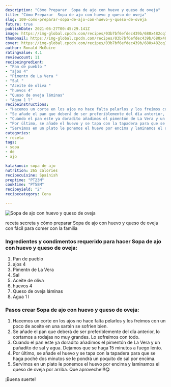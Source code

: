 ```yaml
---
description: "Cómo Preparar  Sopa de ajo con huevo y queso de oveja"
title: "Cómo Preparar  Sopa de ajo con huevo y queso de oveja"
slug: 109-como-preparar-sopa-de-ajo-con-huevo-y-queso-de-oveja
future: true
publishDate: 2021-06-27T00:45:29.141Z
image: https://img-global.cpcdn.com/recipes/03b7bf6efdec439b/680x482cq70/sopa-de-ajo-con-huevo-y-queso-de-oveja-foto-principal.jpg
thumbnail: https://img-global.cpcdn.com/recipes/03b7bf6efdec439b/680x482cq70/sopa-de-ajo-con-huevo-y-queso-de-oveja-foto-principal.jpg
cover: https://img-global.cpcdn.com/recipes/03b7bf6efdec439b/680x482cq70/sopa-de-ajo-con-huevo-y-queso-de-oveja-foto-principal.jpg
author: Ronald McGuire
ratingvalue: 4.1
reviewcount: 11
recipeingredient:
- "Pan de pueblo "
- "ajos 4"
- "Pimentn de La Vera "
- "Sal "
- "Aceite de oliva "
- "huevos 4"
- "Queso de oveja láminas"
- "Agua 1 l"
recipeinstructions:
- "Hacemos un corte en los ajos no hace falta pelarlos y los freímos con un poco de aceite en una sartén se sofríen bien."
- "Se añade el pan que deberá de ser preferiblemente del día anterior, lo cortamos a rodajas no muy grandes. Lo sofreímos con todo."
- "Cuando el pan este ya doradito añadimos el pimentón de La Vera y un puñadito de sal y agua. Dejamos que se haga 15 minutos a fuego lento."
- "Por último, se añade el huevo y se tapa con la tapadera para que se haga poché dos minutos se le pondrá un poquito de sal por encima."
- "Servimos en un plato le ponemos el huevo por encima y laminamos el queso de oveja por arriba. Que aproveche!!!😋"
categories:
- receta
tags:
- sopa
- de
- ajo

katakunci: sopa de ajo 
nutrition: 265 calories
recipecuisine: Spainish
preptime: "PT23M"
cooktime: "PT58M"
recipeyield: "2"
recipecategory: Cena

---
```



![Sopa de ajo con huevo y queso de oveja](https://img-global.cpcdn.com/recipes/03b7bf6efdec439b/680x482cq70/sopa-de-ajo-con-huevo-y-queso-de-oveja-foto-principal.jpg)

receta secreta y cómo preparar Sopa de ajo con huevo y queso de oveja con fácil para comer con la familia

<!--inarticleads1-->

### Ingredientes y condimentos requerido para hacer Sopa de ajo con huevo y queso de oveja:

1. Pan de pueblo 
1. ajos 4
1. Pimentn de La Vera 
1. Sal 
1. Aceite de oliva 
1. huevos 4
1. Queso de oveja láminas
1. Agua 1 l



<!--inarticleads2-->

### Pasos crear Sopa de ajo con huevo y queso de oveja:

1. Hacemos un corte en los ajos no hace falta pelarlos y los freímos con un poco de aceite en una sartén se sofríen bien.
1. Se añade el pan que deberá de ser preferiblemente del día anterior, lo cortamos a rodajas no muy grandes. Lo sofreímos con todo.
1. Cuando el pan este ya doradito añadimos el pimentón de La Vera y un puñadito de sal y agua. Dejamos que se haga 15 minutos a fuego lento.
1. Por último, se añade el huevo y se tapa con la tapadera para que se haga poché dos minutos se le pondrá un poquito de sal por encima.
1. Servimos en un plato le ponemos el huevo por encima y laminamos el queso de oveja por arriba. Que aproveche!!!😋



¡Buena suerte!

